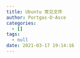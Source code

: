 ```yaml
---
title: Ubuntu 常见文件
author: Portgas·D·Asce
categories:
  - []
tags:
  - null
date: 2021-03-17 19:14:16
---
```


